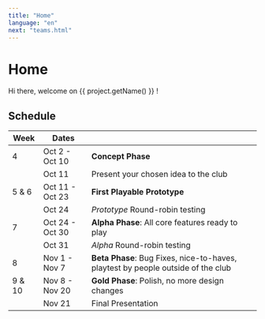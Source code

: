 ```yaml
---
title: "Home"
language: "en"
next: "teams.html"
---
```


# Home

Hi there, welcome on {{ project.getName() }} !

## Schedule

|Week|Dates||
|-|-|-|
|4|Oct 2 - Oct 10|**Concept Phase**|
||Oct 11|Present your chosen idea to the club|
|5 & 6|Oct 11 - Oct 23|**First Playable Prototype**|
||Oct 24|_Prototype_ Round-robin testing|
|7|Oct 24 - Oct 30|**Alpha Phase**: All core features ready to play|
||Oct 31|_Alpha_ Round-robin testing|
|8|Nov 1 - Nov 7|**Beta Phase**: Bug Fixes, nice-to-haves, playtest by people outside of the club|
|9 & 10|Nov 8 - Nov 20|**Gold Phase**: Polish, no more design changes|
||Nov 21|Final Presentation|